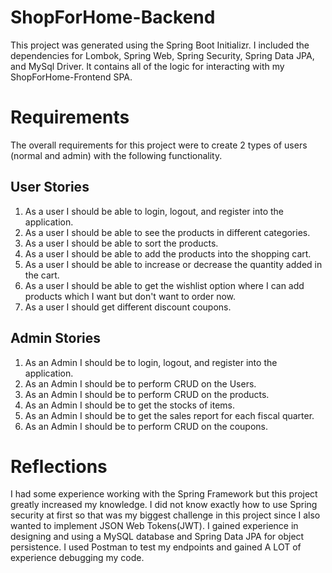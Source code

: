 # ShopForHome-Backend

This project was generated using the Spring Boot Initializr. I included the dependencies for Lombok, Spring Web, Spring Security, Spring Data JPA, and MySql Driver. It contains all of the logic for interacting with my ShopForHome-Frontend SPA.

# Requirements

The overall requirements for this project were to create 2 types of users (normal and admin) with the following functionality.

## User Stories
1. As a user I should be able to login, logout, and register into the application.
2. As a user I should be able to see the products in different categories.
3. As a user I should be able to sort the products.
4. As a user I should be able to add the products into the shopping cart.
5. As a user I should be able to increase or decrease the quantity added in the cart.
6. As a user I should be able to get the wishlist option where I can add products which I want but don't want to order now.
7. As a user I should get different discount coupons.

## Admin Stories
1. As an Admin I should be to login, logout, and register into the application.
2. As an Admin I should be to perform CRUD on the Users.
3. As an Admin I should be to perform CRUD on the products.
4. As an Admin I should be to get the stocks of items.
5. As an Admin I should be to get the sales report for each fiscal quarter.
6. As an Admin I should be to perform CRUD on the coupons.

# Reflections

I had some experience working with the Spring Framework but this project greatly increased my knowledge. I did not know exactly how to use Spring security at first so that was my biggest challenge in this project since I also wanted to implement JSON Web Tokens(JWT). I gained experience in  designing and using a MySQL database and Spring Data JPA for object persistence. I used Postman to test my endpoints and gained A LOT of experience debugging my code.
